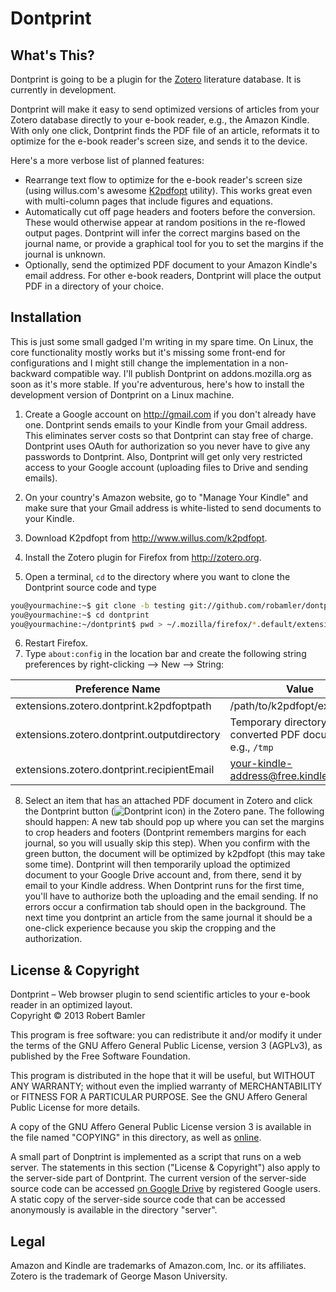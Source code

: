 Dontprint
===============================

What's This?
-------------------------------

Dontprint is going to be a plugin for the [Zotero](http://www.zotero.org/) literature database. It is currently in development.

Dontprint will make it easy to send optimized versions of articles from your Zotero database directly to your e-book reader, e.g., the Amazon Kindle. With only one click, Dontprint finds the PDF file of an article, reformats it to optimize for the e-book reader's screen size, and sends it to the device.

Here's a more verbose list of planned features:

* Rearrange text flow to optimize for the e-book reader's screen size (using willus.com's awesome [K2pdfopt](http://www.willus.com/k2pdfopt/) utility). This works great even with multi-column pages that include figures and equations.
* Automatically cut off page headers and footers before the conversion. These would otherwise appear at random positions in the re-flowed output pages. Dontprint will infer the correct margins based on the journal name, or provide a graphical tool for you to set the margins if the journal is unknown.
* Optionally, send the optimized PDF document to your Amazon Kindle's email address. For other e-book readers, Dontprint will place the output PDF in a directory of your choice.


Installation
-------------------------------

This is just some small gadged I'm writing in my spare time. On Linux, the core functionality mostly works but it's missing some front-end for configurations and I might still change the implementation in a non-backward compatible way. I'll publish Dontprint on addons.mozilla.org as soon as it's more stable. If you're adventurous, here's how to install the development version of Dontprint on a Linux machine.

1. Create a Google account on http://gmail.com if you don't already have one. Dontprint sends emails to your Kindle from your Gmail address. This eliminates server costs so that Dontprint can stay free of charge. Dontprint uses OAuth for authorization so you never have to give any passwords to Dontprint. Also, Dontprint will get only very restricted access to your Google account (uploading files to Drive and sending emails).
2. On your country's Amazon website, go to "Manage Your Kindle" and make sure that your Gmail address is white-listed to send documents to your Kindle.
3. Download K2pdfopt from http://www.willus.com/k2pdfopt.
4. Install the Zotero plugin for Firefox from http://zotero.org.

5. Open a terminal, `cd` to the directory where you want to clone the Dontprint source code and type
 ```bash
 you@yourmachine:~$ git clone -b testing git://github.com/robamler/dontprint.git
 you@yourmachine:~$ cd dontprint
 you@yourmachine:~/dontprint$ pwd > ~/.mozilla/firefox/*.default/extensions/dontprint@robamler.github.com
 ```
6. Restart Firefox.
7. Type `about:config` in the location bar and create the following string preferences by right-clicking --> New --> String:

 | Preference Name                             | Value                        |
 | ------------------------------------------- | ---------------------------- |
 | extensions.zotero.dontprint.k2pdfoptpath    | /path/to/k2pdfopt/executable |
 | extensions.zotero.dontprint.outputdirectory | Temporary directory for the converted PDF documents, e.g., `/tmp` |
 | extensions.zotero.dontprint.recipientEmail  | your-kindle-address@free.kindle.com |
8. Select an item that has an attached PDF document in Zotero and click the Dontprint button (![Dontprint icon](http://robamler.github.io/dontprint/webapp/favicon.png)) in the Zotero pane. The following should happen: A new tab should pop up where you can set the margins to crop headers and footers (Dontprint remembers margins for each journal, so you will usually skip this step). When you confirm with the green button, the document will be optimized by k2pdfopt (this may take some time). Dontprint will then temporarily upload the optimized document to your Google Drive account and, from there, send it by email to your Kindle address. When Dontprint runs for the first time, you'll have to authorize both the uploading and the email sending. If no errors occur a confirmation tab should open in the background. The next time you dontprint an article from the same journal it should be a one-click experience because you skip the cropping and the authorization.


License & Copyright
-------------------------------

Dontprint &ndash; Web browser plugin to send scientific articles to your e-book reader in an optimized layout.<br>
Copyright &copy; 2013  Robert Bamler  

This program is free software: you can redistribute it and/or modify
it under the terms of the GNU Affero General Public License, version 3 (AGPLv3),
as published by the Free Software Foundation.

This program is distributed in the hope that it will be useful,
but WITHOUT ANY WARRANTY; without even the implied warranty of
MERCHANTABILITY or FITNESS FOR A PARTICULAR PURPOSE.  See the
GNU Affero General Public License for more details.

A copy of the GNU Affero General Public License version 3 is available in the
file named "COPYING" in this directory, as well as [online](http://www.gnu.org/licenses/agpl-3.0).

A small part of Donptrint is implemented as a script that runs on a web server. The statements in this section ("License & Copyright") also apply to the server-side part of Dontprint. The current version of the server-side source code can be accessed [on Google Drive](https://script.google.com/d/10pYIa084cmEEfHrb6emHf4GzAAUvD01ju3kxxBg1dQ5h99m7DHKizahz/edit?usp=sharing) by registered Google users. A static copy of the server-side source code that can be accessed anonymously is available in the directory "server".


Legal
-------------------------------
Amazon and Kindle are trademarks of Amazon.com, Inc. or its affiliates. Zotero is the trademark of George Mason University.
